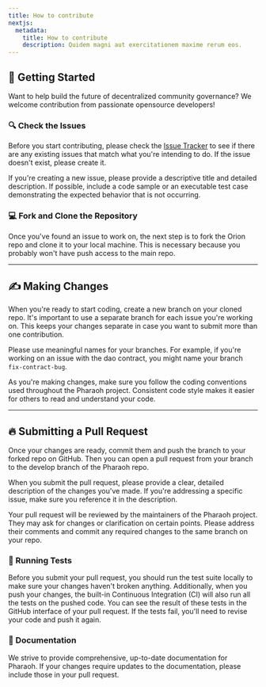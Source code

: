 ```yaml
---
title: How to contribute
nextjs:
  metadata:
    title: How to contribute
    description: Quidem magni aut exercitationem maxime rerum eos.
---
```


## 🚀 Getting Started

Want to help build the future of decentralized community governance? We welcome contribution from passionate opensource developers!

### 🔍 Check the Issues

Before you start contributing, please check the [Issue Tracker](https://github.com/okhaimie-dev/pharaoh/issues) to see if there are any existing issues that match what you're intending to do. If the issue doesn't exist, please create it.

If you're creating a new issue, please provide a descriptive title and detailed description. If possible, include a code sample or an executable test case demonstrating the expected behavior that is not occurring.

### 💻 Fork and Clone the Repository

Once you've found an issue to work on, the next step is to fork the Orion repo and clone it to your local machine. This is necessary because you probably won't have push access to the main repo.

---

## ✍️ Making Changes

When you're ready to start coding, create a new branch on your cloned repo. It's important to use a separate branch for each issue you're working on. This keeps your changes separate in case you want to submit more than one contribution.

Please use meaningful names for your branches. For example, if you're working on an issue with the dao contract, you might name your branch `fix-contract-bug`.

As you're making changes, make sure you follow the coding conventions used throughout the Pharaoh project. Consistent code style makes it easier for others to read and understand your code.

---

## 🔥 Submitting a Pull Request

Once your changes are ready, commit them and push the branch to your forked repo on GitHub. Then you can open a pull request from your branch to the develop branch of the Pharaoh repo.

When you submit the pull request, please provide a clear, detailed description of the changes you've made. If you're addressing a specific issue, make sure you reference it in the description.

Your pull request will be reviewed by the maintainers of the Pharaoh project. They may ask for changes or clarification on certain points. Please address their comments and commit any required changes to the same branch on your repo.

### 🐎 Running Tests

Before you submit your pull request, you should run the test suite locally to make sure your changes haven't broken anything.
Additionally, when you push your changes, the built-in Continuous Integration (CI) will also run all the tests on the pushed code. You can see the result of these tests in the GitHub interface of your pull request. If the tests fail, you'll need to revise your code and push it again.

### 📜 Documentation

We strive to provide comprehensive, up-to-date documentation for Pharaoh. If your changes require updates to the documentation, please include those in your pull request.
